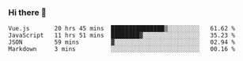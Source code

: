 ### Hi there 👋

<!--
**xin-code/Xin-code** is a ✨ _special_ ✨ repository because its `README.md` (this file) appears on your GitHub profile.

Here are some ideas to get you started:
<!--START_SECTION:waka-->
```text
Vue.js       20 hrs 45 mins  ███████████████▒░░░░░░░░░   61.62 % 
JavaScript   11 hrs 51 mins  ████████▓░░░░░░░░░░░░░░░░   35.23 % 
JSON         59 mins         ▓░░░░░░░░░░░░░░░░░░░░░░░░   02.94 % 
Markdown     3 mins          ░░░░░░░░░░░░░░░░░░░░░░░░░   00.16 % 
```
<!--END_SECTION:waka-->
